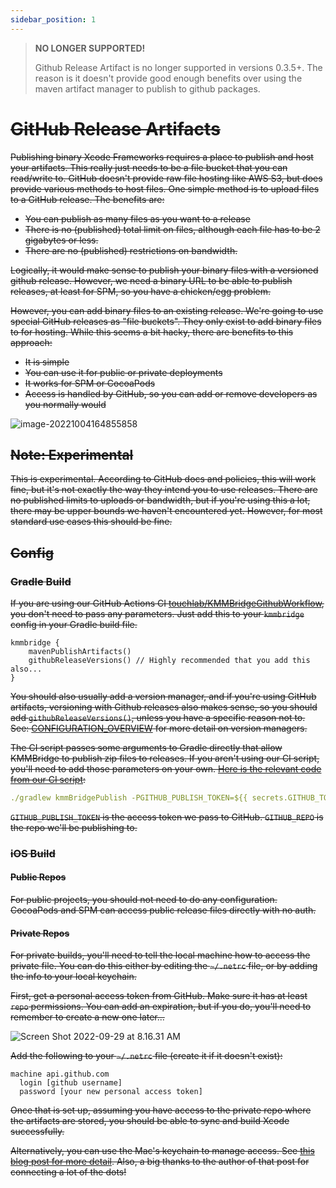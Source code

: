 ```yaml
---
sidebar_position: 1
---
```


> **NO LONGER SUPPORTED!**
> 
> Github Release Artifact is no longer supported in versions 0.3.5+. The reason is it doesn't provide good enough benefits over using the maven artifact manager to publish to github packages.

# ~~GitHub Release Artifacts~~

~~Publishing binary Xcode Frameworks requires a place to publish and host your artifacts. This really just needs to be a file bucket that you can read/write to. GitHub doesn't provide raw file hosting like AWS S3, but does provide various methods to host files. One simple method is to upload files to a GitHub release. The benefits are:~~

* ~~You can publish as many files as you want to a release~~
* ~~There is no (published) total limit on files, although each file has to be 2 gigabytes or less.~~
* ~~There are no (published) restrictions on bandwidth.~~

~~Logically, it would make sense to publish your binary files with a versioned github release. However, we need a binary URL to be able to publish releases, at least for SPM, so you have a chicken/egg problem.~~

~~However, you can add binary files to an existing release. We're going to use special GitHub releases as "file buckets". They only exist to add binary files to for hosting. While this seems a bit hacky, there are benefits to this approach:~~

* ~~It is simple~~
* ~~You can use it for public or private deployments~~
* ~~It works for SPM or CocoaPods~~
* ~~Access is handled by GitHub, so you can add or remove developers as you normally would~~

![image-20221004164855858](https://tl-navigator-images.s3.us-east-1.amazonaws.com/docimages/2022-10-04_16-48-image-20221004164855858.png)

## ~~Note: Experimental~~

~~This is experimental. According to GitHub docs and policies, this will work fine, but it's not exactly the way they intend you to use releases. There are no published limits to uploads or bandwidth, but if you're using this a lot, there may be upper bounds we haven't encountered yet. However, for most standard use cases this should be fine.~~

## ~~Config~~

### ~~Gradle Build~~

~~If you are using our GitHub Actions CI [touchlab/KMMBridgeGithubWorkflow](https://github.com/touchlab/KMMBridgeGithubWorkflow), you don't need to pass any parameters. Just add this to your `kmmbridge` config in your Gradle build file.~~

```koltin
kmmbridge {
    mavenPublishArtifacts()
    githubReleaseVersions() // Highly recommended that you add this also...
}
```

~~You should also usually add a version manager, and if you're using GitHub artifacts, versioning with Github releases also makes sense, so you should add `githubReleaseVersions()`, unless you have a specific reason not to. See:  [CONFIGURATION_OVERVIEW](../general/CONFIGURATION_OVERVIEW.md) for more detail on version managers.~~

~~The CI script passes some arguments to Gradle directly that allow KMMBridge to publish zip files to releases.  If you aren't using our CI script, you'll need to add those parameters on your own. [Here is the relevant code from our CI script](https://github.com/touchlab/KMMBridgeGithubWorkflow/blob/f6075b60151caf15b8759c811b0d2458fbdd08a7/.github/workflows/faktorybuild.yml#L49):~~

```yaml
./gradlew kmmBridgePublish -PGITHUB_PUBLISH_TOKEN=${{ secrets.GITHUB_TOKEN }} -PGITHUB_REPO=${{ github.repository }}
```

~~`GITHUB_PUBLISH_TOKEN` is the access token we pass to GitHub. `GITHUB_REPO` is the repo we'll be publishing to.~~

### ~~iOS Build~~

#### ~~Public Repos~~

~~For public projects, you should not need to do any configuration. CocoaPods and SPM can access public release files directly with no auth.~~

#### ~~Private Repos~~

~~For private builds, you'll need to tell the local machine how to access the private file. You can do this either by editing the `~/.netrc` file, or by adding the info to your local keychain.~~

~~First, get a personal access token from GitHub. Make sure it has at least `repo` permissions. You can add an expiration, but if you do, you'll need to remember to create a new one later...~~

![Screen Shot 2022-09-29 at 8.16.31 AM](https://tl-navigator-images.s3.us-east-1.amazonaws.com/docimages/2022-09-29_08-17-Screen%20Shot%202022-09-29%20at%208.16.31%20AM.png)

~~Add the following to your `~/.netrc` file (create it if it doesn't exist):~~

```
machine api.github.com
  login [github username]
  password [your new personal access token]
```

~~Once that is set up, assuming you have access to the private repo where the artifacts are stored, you should be able to sync and build Xcode successfully.~~

~~Alternatively, you can use the Mac's keychain to manage access. See [this blog post for more detail](https://medium.com/geekculture/xcode-13-3-supports-spm-binary-dependency-in-private-github-release-8d60a47d5e45). Also, a big thanks to the author of that post for connecting a lot of the dots!~~
